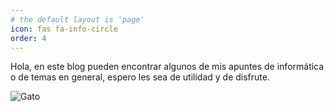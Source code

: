 ```yaml
---
# the default layout is 'page'
icon: fas fa-info-circle
order: 4
---
```


Hola, en este blog pueden encontrar algunos de mis apuntes de informática o de temas en general, espero les sea de utilidad y de disfrute.

![Gato](https://python-api-kappa.vercel.app/?m=Hola%20mi%20amor%2E%20Estoy%20bien%2C%20no%20te%20preocupes%20por%20mi%2E%2E%2E%20Solo%20estoy%20sin%20datos%2E)
